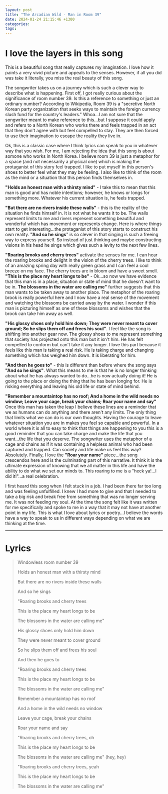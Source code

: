 ```yaml
---
layout: post
title: "The Arcadian Wild - Man in Room 39"
date: 2024-01-24 21:15:46 +1300
categories:
tags:
---
```

# I love the layers in this song

This is a beautiful song that really captures my imagination. I love how it paints a very vivid picture and appeals to the senses. However, if all you did was take it literally, you miss the real beauty of this song.
<!--more-->

The songwriter takes us on a journey which is such a clever way to describe what is happening. First off, I got really curious about the significance of room number 39. Is this a reference to something or just an ordinary number? According to Wikipedia, Room 39 is a "secretive North Korean party organization that seeks ways to maintain the foreign currency slush fund for the country's leaders." Whoa...I am not sure that the songwriter meant to make reference to this...but I suppose it could apply and refers to a North Korean who works there and feels trapped in an act that they don't agree with but feel compelled to stay. They are then forced to use their imagination to escape the reality they live in.

Ok, this is a classic case where I think lyrics can speak to you in whatever way that you wish.  For me, I am rejecting the idea that this song is about somone who works in North Korea. I believe room 39 is just a metaphor for a space (and not necessarily a physical one) which is making the protaganist of this story feel trapped. I like to put myself in this person's shoes to better feel what they may be feeling. I also like to think of the room as the mind or a situation that this person finds themselves in.

**"Holds an honest man with a thirsty mind"** - I take this to mean that this man is good and has noble intentions; however, he knows or longs for something more. Whatever his current situation is, he feels trapped. 

**"But there are no rivers inside these walls"** - this is the reality of the situation he finds himself in. It is not what he wants it to be. The walls represent limits to me and rivers represent something beautiful and wonderful which has movement or represents change. Here is where things start to get interesting...the protaganist of this story starts to construct his own reality. **"And so he sings**" is so clever in that singing is such a freeing way to express yourself. So instead of just thinking and maybe constructing visions in his head he sings which gives such a levity to the next few lines.

**"Roaring brooks and cherry trees"** activate the senses for me.  I can hear the roaring brooks and delight in the vision of the cherry trees. I like to think of an amazing spring day with really green grass and I can feel a cool breeze on my face. The cherry trees are in bloom and have a sweet smell. **"This is the place my heart longs to be"** - Ok...so now we have evidence that this man is in a place, situation or state of mind that he doesn't want to be in. **The blossoms in the water are calling me"** further suggests that this man wants to be taken away to another place.  The metaphor of the roaring brook is really powerful here and I now have a real sense of the movement and watching the blossoms be carried away by the water. I wonder if this man is picturing himself as one of these blossoms and wishes that the brook can take him away as well.

**"His glossy shoes only hold him down; They were never meant to cover ground; So he slips them off and frees his soul"**.  I feel like the song is shifting into another gear now. The glossy shoes to me represent something that society has projected onto this man but it isn't him. He has felt compelled to conform but can't take it any longer. I love this part because it feels like this man is taking a real risk. He is taking charge and changing something which has weighed him down. It is liberating for him.

**"And then he goes to"** - this is different than before where the song says **"And so he sings"**. What this means to me is that he is no longer thinking about what he has always wanted to do...he is now actually doing it! He is going to the place or doing the thing that he has been longing for. He is risking everything and leaving his old life or state of mind behind.

**"Remember a mountaintop has no roof; And a home in the wild needs no window; Leave your cage, break your chains; Roar your name and say"** Once this man has taken the leap I believe these lines are a reminder that we as humans can do anything and there aren't any limits. The only thing that limits what we can do is our own thoughts. Having the courage to leave whatever situation you are in makes you feel so capable and powerful. In a world where it is all to easy to think that things are happening to you this is a good reminder that you can take charge and make the life that you want...the life that you deserve. The songwriter uses the metaphor of a cage and chains as if it was containing a helpless animal who had been captured and trapped. Can society and life make us feel this way? Absolutely. Finally, I love the **"Roar your name"** piece...the song crescendos here and is the culminating part of this narrative. It think it is the ultimate expression of knowing that we all matter in this life and have the ability to do what we set our minds to. This roaring to me is a "heck ya!...I did it!"...a real celebration.

I first heard this song when I felt stuck in a job. I had been there far too long and was feeling unfulfilled. I knew I had more to give and that I needed to take a big risk and break free from something that was no longer serving me. It was not feeding my soul. At the time the song felt like it was written for me specifically and spoke to me in a way that it may not have at another point in my life. This is what I love about lyrics or poetry...I believe the words have a way to speak to us in different ways depending on what we are thinking at the time.

***

# Lyrics

> Windowless room number 39
>
> Holds an honest man with a thirsty mind
>
> But there are no rivers inside these walls
>
> And so he sings
>
> "Roaring brooks and cherry trees
>
> This is the place my heart longs to be
>
> The blossoms in the water are calling me"
>
> His glossy shoes only hold him down
>
> They were never meant to cover ground
>
> So he slips them off and frees his soul
>
> And then he goes to
>
> "Roaring brooks and cherry trees
>
> This is the place my heart longs to be
>
> The blossoms in the water are calling me"
>
> Remember a mountaintop has no roof
>
> And a home in the wild needs no window
>
> Leave your cage, break your chains
>
> Roar your name and say
>
> "Roaring brooks and cherry trees, oh
>
> This is the place my heart longs to be
>
> The blossoms in the water are calling me" (hey, hey)
>
> "Roaring brooks and cherry trees, yeah
>
> This is the place my heart longs to be
>
> The blossoms in the water are calling me"


[jekyll-docs]: https://jekyllrb.com/docs/home
[jekyll-gh]:   https://github.com/jekyll/jekyll
[jekyll-talk]: https://talk.jekyllrb.com/
